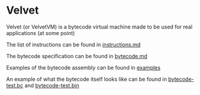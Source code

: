 # Velvet

Velvet (or VelvetVM) is a bytecode virtual machine made to be used for real applications (at some point)

The list of instructions can be found in [instructions.md](<./instructions.md>)

The bytecode specification can be found in [bytecode.md](<./bytecode.md>)

Examples of the bytecode assembly can be found in [examples](<./examples>)

An example of what the bytecode itself looks like can be found in [bytecode-test.bc](<./examples/bytecode-test.bc>) and [bytecode-test.bin](<./examples/bytecode-test.bin>)
